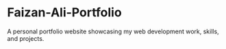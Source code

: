 # Faizan-Ali-Portfolio
A personal portfolio website showcasing my web development work, skills, and projects.
